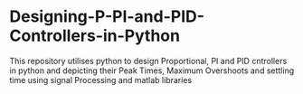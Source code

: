 # Designing-P-PI-and-PID-Controllers-in-Python
This repository utilises python to design Proportional, PI and PID cntrollers in python and depicting their Peak Times, Maximum Overshoots and settling time using signal Processing and matlab libraries
